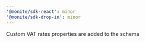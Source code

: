 ```yaml
---
'@monite/sdk-react': minor
'@monite/sdk-drop-in': minor
---
```


Custom VAT rates properties are added to the schema
